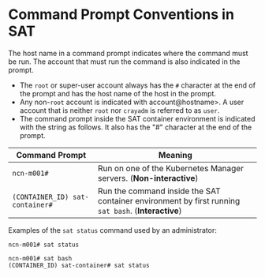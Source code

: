 # Command Prompt Conventions in SAT

The host name in a command prompt indicates where the command must be run. The account that must run the command is
also indicated in the prompt.

- The `root` or super-user account always has the `#` character at the end of the prompt and has the host name of the
    host in the prompt.
- Any non-`root` account is indicated with account@hostname\>. A user account that is neither `root` nor `crayadm` is
    referred to as `user`.
- The command prompt inside the SAT container environment is indicated with the string as follows. It also has the "#"
    character at the end of the prompt.

| Command Prompt                  | Meaning                                                                                             |
| ------------------------------- | --------------------------------------------------------------------------------------------------- |
| `ncn-m001#`                     | Run on one of the Kubernetes Manager servers. (**Non-interactive**)                                 |
| `(CONTAINER_ID) sat-container#` | Run the command inside the SAT container environment by first running `sat bash`. (**Interactive**) |

Examples of the `sat status` command used by an administrator:

```screen
ncn-m001# sat status
```

```screen
ncn-m001# sat bash
(CONTAINER_ID) sat-container# sat status
```
